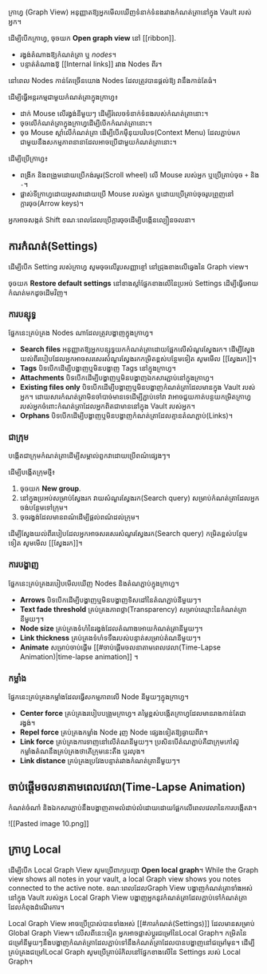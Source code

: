 ក្រាហ្វ​ (Graph View) អនុញ្ញាតឱ្យអ្នកមើលឃើញទំនាក់ទំនងរវាងកំណត់ត្រានៅក្នុង Vault របស់អ្នក។

ដើម្បីបើកក្រាហ្វ, ចុចយក **Open graph view** នៅ [[ribbon]].

- រង្វង់តំណាងឱ្យកំណត់ត្រា ឬ _nodes_។
- បន្ទាត់តំណាងឱ្ [[Internal links]] រវាង​​ Nodes ពីរ។

នៅពេល​ Nodes កាន់តែច្រើនយោង​ Nodes ដែលត្រូវបានផ្តល់ឱ្យ វានឹងកាន់តែធំ។

ដើម្បីធ្វើអន្តរកម្មជាមួយកំណត់ត្រាក្នុងក្រាហ្វ៖

- ដាក់ Mouse លើរង្វង់នីមួយៗ ដើម្បីរំលេចទំនាក់ទំនងរបស់កំណត់ត្រានោះ។
- ចុចលើកំណត់ត្រាក្នុងក្រាហ្វដើម្បីបើកកំណត់ត្រានោះ។
- ចុច​ Mouse ស្ដាំលើកំណត់ត្រា ដើម្បីបើកម៉ឺនុយបរិបទ(Context Menu) ដែលភ្ជាប់មកជាមួយនឹងសកម្មភាពនានាដែលអាចប្រើជាមួយកំណត់ត្រានោះ។

ដើម្បីប្រើក្រាហ្វ៖

- ពង្រីក និងពង្រួមដោយ​ប្រើ​កង់​រមូរ(Scroll wheel) ​លើ​ Mouse ​របស់​អ្នក ឬ​ប្រើ​គ្រាប់ចុច `+` និង `-`។
- ផ្លាស់ទីក្រាហ្វដោយអូសវាដោយប្រើ​ Mouse របស់អ្នក ឬដោយប្រើគ្រាប់ចុចរូបព្រួញនៅក្តារចុច(Arrow keys)។

អ្នកអាចសង្កត់ Shift ខណៈពេលដែលប្រើក្តារចុចដើម្បីបង្កើនល្បឿនចលនា។

## ការកំណត់​(Settings)

ដើម្បីបើក​​ Setting របស់ក្រាហ្វ សូមចុចលើរូបសញ្ញាខ្ចៅ នៅជ្រុងខាងលើឆ្វេងនៃ Graph view។

ចុចយក **Restore default settings** នៅខាងស្តាំផ្នែកខាងលើនៃប្រអប់ Settings ដើម្បីធ្វើអោយកំណត់មកដូចដើមវិញ។

### ការបន្សុទ្ធ

ផ្នែកនេះគ្រប់គ្រង Nodes ណាដែលត្រូវបង្ហាញក្នុងក្រាហ្វ។

- **Search files** អនុញ្ញាតឱ្យអ្នកបន្សុទ្ធយកកំណត់ត្រាដោយផ្អែកលើសំណួរស្វែងរក។ ដើម្បីស្វែងយល់ពីរបៀបដែលអ្នកអាចសរសេរសំណួរស្វែងរកកម្រិតខ្ពស់បន្ថែមទៀត សូមមើល [[ស្វែងរក]]។
- **Tags** បិទបើកដើម្បីបង្ហាញឬមិនបង្ហាញ Tags នៅក្នុងក្រាហ្វ។
- **Attachments** បិទបើកដើម្បីបង្ហាញឬមិនបង្ហាញឯកសារភ្ជាប់នៅក្នុងក្រាហ្វ។
- **Existing files only** បិទបើកដើម្បីបង្ហាញឬមិនបង្ហាញកំណត់ត្រាដែលមានក្នុង Vault របស់អ្នក។ ដោយសារកំណត់ត្រាមិនចាំបាច់មានទេដើម្បីភ្ជាប់ទៅវា វាអាចជួយកាត់បន្ថយកម្រិតក្រាហ្វរបស់អ្នកចំពោះកំណត់ត្រាដែលអ្នកពិតជាមាននៅក្នុង Vault របស់អ្នក។
- **Orphans** បិទបើកដើម្បីបង្ហាញឬមិនបង្ហាញកំណត់ត្រាដែលគ្មានតំណភ្ជាប់(Links)។

### ជាក្រុម

បង្កើតជាក្រុមកំណត់ត្រាដើម្បីសម្គាល់ពួកវាដោយប្រើពណ៌ផ្សេងៗ។

ដើម្បីបង្កើតក្រុមថ្មី៖

1. ចុចយក **New group**.
2. នៅក្នុងប្រអប់សម្រាប់ស្វែងរក វាយសំណួរស្វែងរក(Search query) សម្រាប់កំណត់ត្រាដែលអ្នកចង់បន្ថែមទៅក្រុម។
3. ចុច​រង្វង់ដែលមាន​ពណ៌​ដើម្បី​ផ្តល់​ពណ៌​ដល់​ក្រុម។

ដើម្បីស្វែងយល់ពីរបៀបដែលអ្នកអាចសរសេរសំណួរស្វែងរក(Search query)​ កម្រិតខ្ពស់បន្ថែមទៀត សូមមើល [[ស្វែងរក]]។

### ការបង្ហាញ

ផ្នែកនេះគ្រប់គ្រងរបៀបមើលឃើញ Nodes និងតំណភ្ជាប់ក្នុងក្រាហ្វ។

- **Arrows** បិទបើកដើម្បីបង្ហាញឬមិនបង្ហាញទិសដៅនៃតំណភ្ជាប់នីមួយៗ។
- **Text fade threshold** គ្រប់គ្រងភាពថ្លា(Transparency) សម្រាប់ឈ្មោះនៃកំណត់ត្រានីមួយៗ។
- **Node size**​​ គ្រប់គ្រងទំហំនៃរង្វង់ដែលតំណាងអោយកំណត់ត្រានីមួយៗ។
- **Link thickness** គ្រប់គ្រងទំហំទទឹងរបស់បន្ទាត់សម្រាប់តំណនីមួយៗ។
- **Animate** សម្រាប់ចាប់ផ្តើម [[#ចាប់​ផ្ដើម​ចលនា​តាម​ពេលវេលា(Time-Lapse Animation)|time-lapse animation]] ។

### កម្លាំង

ផ្នែកនេះគ្រប់គ្រងកម្លាំងដែលធ្វើសកម្មភាពលើ Node នីមួយៗក្នុងក្រាហ្វ។

- **Center force** គ្រប់គ្រងរបៀបបង្រួមក្រាហ្វ។ តម្លៃខ្ពស់បង្កើតក្រាហ្វដែលមានរាងកាន់តែជារង្វង់។
- **Repel force** គ្រប់គ្រងកម្លាំង Node រុញ Node ផ្សេងទៀតឱ្យឆ្ងាយពីវា។
- **Link force** គ្រប់គ្រងការទាញនៅលើតំណនីមួយៗ។ ប្រសិនបើតំណភ្ជាប់គឺជាក្រុមកៅស៊ូ កម្លាំងតំណនឹងគ្រប់គ្រងថាតើក្រុមនេះតឹង ឬរលុង។
- **Link distance** គ្រប់គ្រងប្រវែងបន្ទាត់រវាងកំណត់ត្រានីមួយៗ។

## ចាប់​ផ្ដើម​ចលនា​តាម​ពេលវេលា(Time-Lapse Animation)

កំណត់ចំណាំ និងឯកសារភ្ជាប់នឹងបង្ហាញតាមលំដាប់លំដោយដោយផ្អែកលើពេលវេលានៃការបង្កើតវា។

![[Pasted image 10.png]]

## ក្រាហ្វ Local

ដើម្បីបើក Local Graph View សូមប្រើពាក្យបញ្ជា **Open local graph**។ While the Graph view shows all notes in your vault, a local Graph view shows you notes connected to the active note.
ខណៈពេលដែល​ Graph View បង្ហាញកំណត់ត្រាទាំងអស់នៅក្នុង Vault របស់អ្នក Local Graph View បង្ហាញអ្នកនូវកំណត់ត្រាដែលភ្ជាប់ទៅកំណត់ត្រាដែលកំពុងដំណើរការ។

Local Graph View អាចប្រើប្រាស់បានទាំងអស់ [[#ការកំណត់​(Settings)]] ដែលមានសម្រាប់ Global Graph View។
លើសពីនេះទៀត អ្នកអាចផ្លាស់ប្តូរជម្រៅនៃLocal Graph។ កម្រិតនៃជម្រៅនីមួយៗនឹងបង្ហាញកំណត់ត្រាដែលភ្ជាប់ទៅនឹងកំណត់ត្រាដែលបានបង្ហាញនៅជម្រៅមុន។ ដើម្បីគ្រប់គ្រងជម្រៅLocal Graph សូមប្រើគ្រាប់រំកិលនៅផ្នែកខាងលើនៃ Settings របស់ Local Graph។
